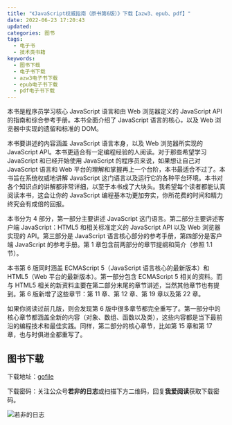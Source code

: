 ```yaml
---
title: "《JavaScript权威指南（原书第6版）》下载【azw3、epub、pdf】"
date: 2022-06-23 17:20:43
updated:
categories: 图书
tags:
  - 电子书
  - 技术类书籍
keywords:
  - 图书下载
  - 电子书下载
  - azw3电子书下载
  - epub电子书下载
  - pdf电子书下载
---
```


本书是程序员学习核心 JavaScript 语言和由 Web 浏览器定义的 JavaScript API 的指南和综合参考手册。本书全面介绍了 JavaScript 语言的核心，以及 Web 浏览器中实现的遗留和标准的 DOM。

<!-- more -->

本书要讲述的内容涵盖 JavaScript 语言本身，以及 Web 浏览器所实现的 JavaScript API。本书更适合有一定编程经验的人阅读。对于那些希望学习 JavaScript 和已经开始使用 JavaScript 的程序员来说，如果想让自己对 JavaScript 语言和 Web 平台的理解和掌握再上一个台阶，本书最适合不过了。本书旨在系统权威地讲解 JavaScript 这门语言以及运行它的各种平台环境。本书对各个知识点的讲解都非常详细，以至于本书成了大块头。我希望每个读者都能认真阅读本书，这会让你的 JavaScript 编程基本功更加夯实，你所花费的时间和精力终究会有成倍的回报。

本书分为 4 部分，第一部分主要讲述 JavaScript 这门语言。第二部分主要讲述客户端 JavaScript：HTML5 和相关标准定义的 JavaScript API 以及 Web 浏览器实现的 API。第三部分是 JavaScript 语言核心部分的参考手册，第四部分是客户端 JavaScript 的参考手册。第 1 章包含前两部分的章节提纲和简介（参照 1.1 节）。

本书第 6 版同时涵盖 ECMAScript 5（JavaScript 语言核心的最新版本）和 HTML5（Web 平台的最新版本）。第一部分包含 ECMAScript 5 相关的资料。而与 HTML5 相关的新资料主要在第二部分末尾的章节讲述，当然其他章节也有提到。第 6 版新增了这些章节：第 11 章、第 12 章、第 19 章以及第 22 章。

如果你阅读过前几版，则会发现第 6 版中很多章节都完全重写了。第一部分中的核心章节都涵盖全新的内容（对象、数组、函数以及类），这些内容都是当下最前沿的编程技术和最佳实践。同样，第二部分的核心章节，比如第 15 章和第 17 章，也与时俱进全都重写了。

## 图书下载

下载地址：[gofile](https://gofile.me/6gkca/fkhbXFwtW)

下载密码：关注公众号**若非的日志**或扫描下方二维码，回复**我爱阅读**获取下载密码。

![若非的日志](/images/wechat_channel.jpg)
